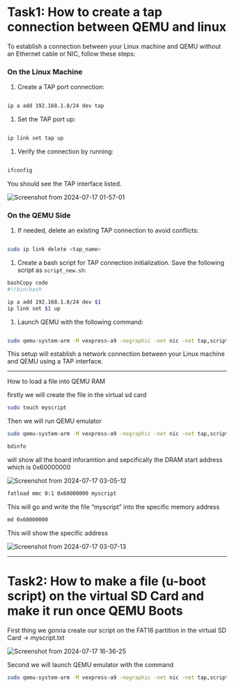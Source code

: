 # Task1: How to create a tap connection between QEMU and linux

To establish a connection between your Linux machine and QEMU without an Ethernet cable or NIC, follow these steps:

### On the Linux Machine

1. Create a TAP port connection:

```bash

ip a add 192.168.1.8/24 dev tap

```

1. Set the TAP port up:

```bash

ip link set tap up

```

1. Verify the connection by running:

```bash

ifconfig

```

You should see the TAP interface listed.

![Screenshot from 2024-07-17 01-57-01](https://github.com/user-attachments/assets/24b9967a-9636-461e-8764-10f82a74c243)




### On the QEMU Side

1. If needed, delete an existing TAP connection to avoid conflicts:

```bash

sudo ip link delete <tap_name>

```

1. Create a bash script for TAP connection initialization. Save the following script as `script_new.sh`:

```bash
bashCopy code
#!/bin/bash

ip a add 192.168.1.8/24 dev $1
ip link set $1 up

```

1. Launch QEMU with the following command:

```bash

sudo qemu-system-arm -M vexpress-a9 -nographic -net nic -net tap,script=./script_new.sh -kernel ~/u-boot/u-boot -sd ~/sd.img

```

This setup will establish a network connection between your Linux machine and QEMU using a TAP interface.

---

How to load a file into QEMU RAM

firstly we will create the file in the virtual sd card

```bash
sudo touch myscript
```

Then we will run QEMU emulator

```bash
sudo qemu-system-arm -M vexpress-a9 -nographic -net nic -net tap,script=./script_new.sh -kernel ~/u-boot/u-boot -sd ~/sd.img
```

```bash
bdinfo
```

will show all the board inforamtion and sepcifically the DRAM start address which is 0x60000000


![Screenshot from 2024-07-17 03-05-12](https://github.com/user-attachments/assets/aba25f54-3a49-435e-b98c-e5d6f46da0ca)




```bash
fatload mmc 0:1 0x60000000 myscript
```

This will go and write the file “myscript” into the specific memory address

```bash
md 0x60000000
```

This will show the specific address 


![Screenshot from 2024-07-17 03-07-13](https://github.com/user-attachments/assets/cf36702f-acea-496f-aa41-554ecd49293c)


----------------------------------------------------------------------------------------------------------------------------------------------------------------------------------------------------
# Task2: How to make a file (u-boot script) on the virtual SD Card and make it run once QEMU Boots

First thing we gonna create our script on the FAT16 partition in the virtual SD Card -> myscript.txt



![Screenshot from 2024-07-17 16-36-25](https://github.com/user-attachments/assets/1e314ace-63c2-4ab8-9305-89d7d92694f6)




Second we will launch QEMU emulator with the command



```bash
sudo qemu-system-arm -M vexpress-a9 -nographic -net nic -net tap,script=./script_new.sh -kernel ~/u-boot/u-boot -sd ~/sd.img
```




